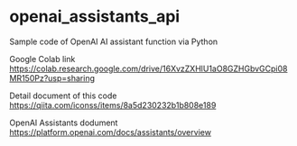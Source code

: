 # openai_assistants_api
Sample code of OpenAI AI assistant function via Python

Google Colab link
https://colab.research.google.com/drive/16XvzZXHlU1aO8GZHGbvGCpi08MR150Pz?usp=sharing

Detail document of this code
https://qiita.com/iconss/items/8a5d230232b1b808e189

OpenAI Assistants dodument
https://platform.openai.com/docs/assistants/overview
